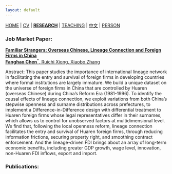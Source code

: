 ```yaml
---
layout: default
---
```


[HOME](./index.md) | [CV](./assets/FanghaoChen_AcademiaCV_eng-210821.pdf) | [**RESEARCH**](./) | [TEACHING](./teaching.md) | [中文](./Chinese.md) | [PERSON](./person.md)

### Job Market Paper:

<ins>**Familiar Strangers: Overseas Chinese, Lineage Connection and Foreign Firms in China**<ins><br/>
**Fanghao Chen**<sup>*</sup>, Ruichi Xiong, Xiaobo Zhang

Abstract: This paper studies the importance of international lineage network in facilitating the entry and survival of foreign firms in developing countries where formal institutions are largely immature. We build a unique dataset on the universe of foreign firms in China that are controlled by Huaren (overseas Chinese) during China’s Reform Era (1981-1996). To identify the causal effects of lineage connection, we exploit variations from both China’s stepwise openness and surname distributions across prefectures, to implement a Difference-in-Difference design with differential treatment to Huaren foreign firms whose legal representatives differ in their surnames, which allows us to control for unobserved factors at multidimensional level. We find that, following the local openness reform, lineage connection facilitates the entry and survival of Huaren foreign firms, through reducing information frictions, securing property right, and smoothing contract enforcement. And the lineage-driven FDI brings about an array of long-term economic benefits, including greater GDP growth, wage level, innovation, non-Huaren FDI inflows, export and import.

### Publications:
  
